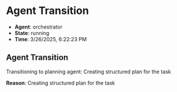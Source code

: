 # Agent Transition

- **Agent**: orchestrator
- **State**: running
- **Time**: 3/26/2025, 6:22:23 PM

## Agent Transition

Transitioning to planning agent: Creating structured plan for the task

**Reason**: Creating structured plan for the task

